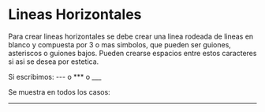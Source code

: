 # Lineas Horizontales


Para crear lineas horizontales se debe crear una linea rodeada de lineas en blanco y compuesta por 3 o mas simbolos, que pueden ser guiones,
asteriscos o guiones bajos. Pueden crearse espacios entre estos caracteres si asi se desea por estetica.

Si escribimos:
    ---
o
    ***
o
    ___

Se muestra en todos los casos:

---
